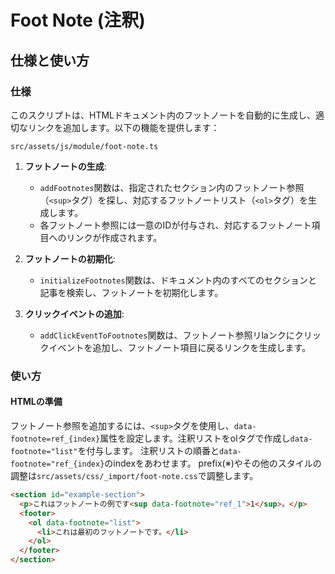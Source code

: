 # Foot Note (注釈)

## 仕様と使い方

### 仕様

このスクリプトは、HTMLドキュメント内のフットノートを自動的に生成し、適切なリンクを追加します。以下の機能を提供します：

`src/assets/js/module/foot-note.ts`

1. **フットノートの生成**:
   - `addFootnotes`関数は、指定されたセクション内のフットノート参照（`<sup>`タグ）を探し、対応するフットノートリスト（`<ol>`タグ）を生成します。
   - 各フットノート参照には一意のIDが付与され、対応するフットノート項目へのリンクが作成されます。

2. **フットノートの初期化**:
   - `initializeFootnotes`関数は、ドキュメント内のすべてのセクションと記事を検索し、フットノートを初期化します。

3. **クリックイベントの追加**:
   - `addClickEventToFootnotes`関数は、フットノート参照リlaンクにクリックイベントを追加し、フットノート項目に戻るリンクを生成します。

### 使い方

#### HTMLの準備

フットノート参照を追加するには、`<sup>`タグを使用し、`data-footnote=ref_{index}`属性を設定します。注釈リストをolタグで作成し`data-footnote="list"`を付与します。
注釈リストの順番と`data-footnote="ref_{index}`のindexをあわせます。
prefix(※)やその他のスタイルの調整は`src/assets/css/_import/foot-note.css`で調整します。

```html
<section id="example-section">
  <p>これはフットノートの例です<sup data-footnote="ref_1">1</sup>。</p>
  <footer>
    <ol data-footnote="list">
      <li>これは最初のフットノートです。</li>
    </ol>
  </footer>
</section>
```
